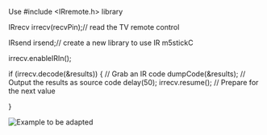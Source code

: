 Use #include <IRremote.h> library

IRrecv irrecv(recvPin);// read the TV remote control

IRsend irsend;// create a new library to use IR m5stickC

  irrecv.enableIRIn();

if (irrecv.decode(&results)) {  // Grab an IR code
    dumpCode(&results);           // Output the results as source code
    delay(50);
    irrecv.resume();              // Prepare for the next value

  }
  
   ![Example to be adapted](https://github.com/rabee2050/arduino-ir/blob/master/ir_sketch_v1.0/ir_sketch_v1.0.ino)
